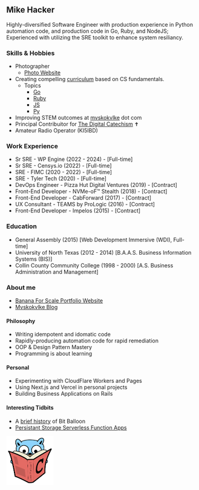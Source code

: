 ## Mike Hacker

Highly-diversified Software Engineer with production experience in Python automation code, and production code in Go, Ruby, and NodeJS; Experienced with utilizing the SRE toolkit to enhance system resiliancy.

### Skills & Hobbies
- Photographer
    - [Photo Website](https://doublebarmphotography.com)
- Creating compelling [curriculum](https://fostercs.github.io) based on CS fundamentals.
    - Topics
        - [Go](https://github.com/mhackersu/mastering-go)
        - [Ruby](https://github.com/mhackersu/mastering-ruby)
        - [JS](https://github.com/fostercs/JS101)
        - [Py](https://github.com/fostercs/PY101)
- Improving STEM outcomes at [mvskokvlke](https://www.mvskokvlke.com) dot com
- Principal Contribuitor for [The Digital Catechism](https://thedigitalcatechism.com) ✝️
- Amateur Radio Operator (KI5IBD)

### Work Experience
- Sr SRE - WP Engine (2022 - 2024) - [Full-time]
- Sr SRE - Censys.io (2022) - [Full-time]
- SRE - FIMC (2020 - 2022) - [Full-time]
- SRE - Tyler Tech (2020) - [Full-time]
- DevOps Engineer - Pizza Hut Digital Ventures (2019) - [Contract]
- Front-End Developer - NVMe-oF™ Stealth (2018) - [Contract]
- Front-End Developer - CabForward (2017) - [Contract]
- UX Consultant - TEAMS by ProLogic (2016) - [Contract]
- Front-End Developer - Impelos (2015) - [Contract]
    
### Education
- General Assembly (2015) [Web Development Immersive (WDI), Full-time]
- University of North Texas (2012 - 2014) [B.A.A.S. Business Information Systems (BIS)]
- Collin County Community College (1998 - 2000) [A.S. Business Administration and Management]

<!--
**mhackersu/mhackersu** is a ✨ _special_ ✨ repository because its `README.md` (this file) appears on your GitHub profile.

Here are some ideas to get you started:

- 🔭 I’m currently working on ...
- 🌱 I’m currently learning ...
- 👯 I’m looking to collaborate on ...
- 🤔 I’m looking for help with ...
- 💬 Ask me about ...
- 📫 How to reach me: ...
- 😄 Pronouns: ...
- ⚡ Fun fact: ...

-->

### About me
- [Banana For Scale Portfolio Website](https://bfsio.net)
- [Mvskokvlke Blog](https://mvskokvlke.com/)

#### Philosophy

- Writing idempotent and idomatic code
- Rapidly-producing automation code for rapid remediation
- OOP & Design Pattern Mastery
- Programming is about learning

#### Personal

- Experimenting with CloudFlare Workers and Pages
- Using Next.js and Vercel in personal projects
- Building Business Applications on Rails

#### Interesting Tidbits

- A [brief history](https://www.netlify.com/blog/2018/08/14/announcing-netlify-drop-the-simplicity-of-bitballoon-with-the-added-power-of-netlify/) of Bit Balloon
- [Persistant Storage Serverless Function Apps](https://read.seas.harvard.edu/~kohler/class/cs260r-s19/projects/cs260r-s19-melange.pdf)

<img src="go-with-C-book.svg" alt="go-with-C-book" width="125"/>



